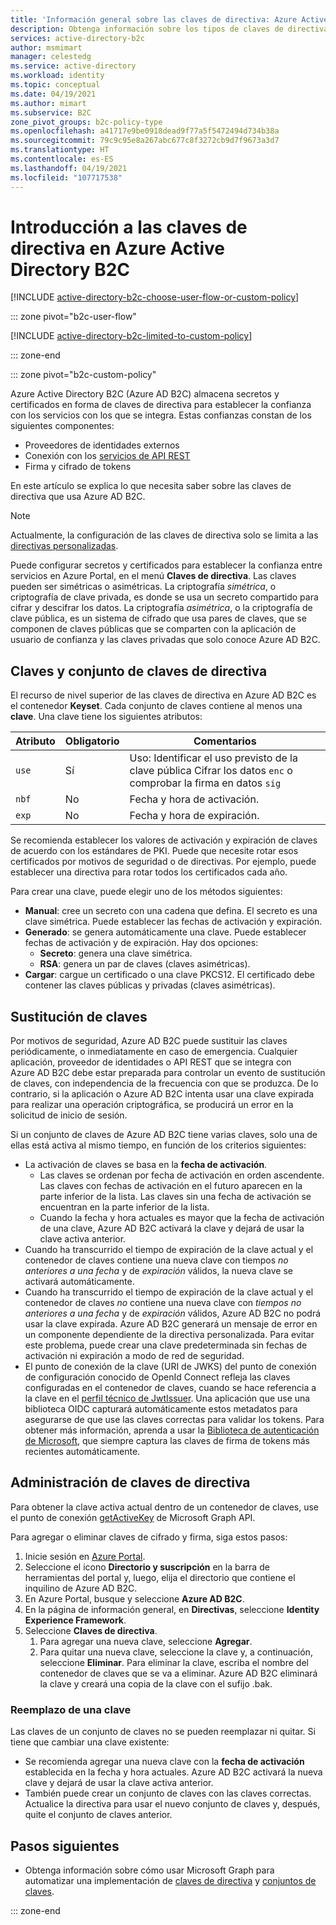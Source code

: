 ```yaml
---
title: 'Información general sobre las claves de directiva: Azure Active Directory B2C'
description: Obtenga información sobre los tipos de claves de directiva de cifrado que se pueden usar en Azure Active Directory B2C para firmar y validar tokens, secretos de cliente, certificados y contraseñas.
services: active-directory-b2c
author: msmimart
manager: celestedg
ms.service: active-directory
ms.workload: identity
ms.topic: conceptual
ms.date: 04/19/2021
ms.author: mimart
ms.subservice: B2C
zone_pivot_groups: b2c-policy-type
ms.openlocfilehash: a41717e9be0918dead9f77a5f5472494d734b38a
ms.sourcegitcommit: 79c9c95e8a267abc677c8f3272cb9d7f9673a3d7
ms.translationtype: HT
ms.contentlocale: es-ES
ms.lasthandoff: 04/19/2021
ms.locfileid: "107717538"
---
```

# <a name="overview-of-policy-keys-in-azure-active-directory-b2c"></a>Introducción a las claves de directiva en Azure Active Directory B2C

[!INCLUDE [active-directory-b2c-choose-user-flow-or-custom-policy](../../includes/active-directory-b2c-choose-user-flow-or-custom-policy.md)]

::: zone pivot="b2c-user-flow"

[!INCLUDE [active-directory-b2c-limited-to-custom-policy](../../includes/active-directory-b2c-limited-to-custom-policy.md)]

::: zone-end

::: zone pivot="b2c-custom-policy"

Azure Active Directory B2C (Azure AD B2C) almacena secretos y certificados en forma de claves de directiva para establecer la confianza con los servicios con los que se integra. Estas confianzas constan de los siguientes componentes:

- Proveedores de identidades externos
- Conexión con los [servicios de API REST](restful-technical-profile.md)
- Firma y cifrado de tokens

 En este artículo se explica lo que necesita saber sobre las claves de directiva que usa Azure AD B2C.

> [!NOTE]
> Actualmente, la configuración de las claves de directiva solo se limita a las [directivas personalizadas](./user-flow-overview.md).

Puede configurar secretos y certificados para establecer la confianza entre servicios en Azure Portal, en el menú **Claves de directiva**. Las claves pueden ser simétricas o asimétricas. La criptografía *simétrica*, o criptografía de clave privada, es donde se usa un secreto compartido para cifrar y descifrar los datos. La criptografía *asimétrica*, o la criptografía de clave pública, es un sistema de cifrado que usa pares de claves, que se componen de claves públicas que se comparten con la aplicación de usuario de confianza y las claves privadas que solo conoce Azure AD B2C.

## <a name="policy-keyset-and-keys"></a>Claves y conjunto de claves de directiva

El recurso de nivel superior de las claves de directiva en Azure AD B2C es el contenedor **Keyset**. Cada conjunto de claves contiene al menos una **clave**. Una clave tiene los siguientes atributos:

| Atributo |  Obligatorio | Comentarios |
| --- | --- |--- |
| `use` | Sí | Uso: Identificar el uso previsto de la clave pública Cifrar los datos `enc` o comprobar la firma en datos `sig`|
| `nbf`| No | Fecha y hora de activación. |
| `exp`| No | Fecha y hora de expiración. |

Se recomienda establecer los valores de activación y expiración de claves de acuerdo con los estándares de PKI. Puede que necesite rotar esos certificados por motivos de seguridad o de directivas. Por ejemplo, puede establecer una directiva para rotar todos los certificados cada año.

Para crear una clave, puede elegir uno de los métodos siguientes:

- **Manual**: cree un secreto con una cadena que defina. El secreto es una clave simétrica. Puede establecer las fechas de activación y expiración.
- **Generado**: se genera automáticamente una clave. Puede establecer fechas de activación y de expiración. Hay dos opciones:
  - **Secreto**: genera una clave simétrica.
  - **RSA**: genera un par de claves (claves asimétricas).
- **Cargar**: cargue un certificado o una clave PKCS12. El certificado debe contener las claves públicas y privadas (claves asimétricas).

## <a name="key-rollover"></a>Sustitución de claves

Por motivos de seguridad, Azure AD B2C puede sustituir las claves periódicamente, o inmediatamente en caso de emergencia. Cualquier aplicación, proveedor de identidades o API REST que se integra con Azure AD B2C debe estar preparada para controlar un evento de sustitución de claves, con independencia de la frecuencia con que se produzca. De lo contrario, si la aplicación o Azure AD B2C intenta usar una clave expirada para realizar una operación criptográfica, se producirá un error en la solicitud de inicio de sesión.

Si un conjunto de claves de Azure AD B2C tiene varias claves, solo una de ellas está activa al mismo tiempo, en función de los criterios siguientes:

- La activación de claves se basa en la **fecha de activación**.
  - Las claves se ordenan por fecha de activación en orden ascendente. Las claves con fechas de activación en el futuro aparecen en la parte inferior de la lista. Las claves sin una fecha de activación se encuentran en la parte inferior de la lista.
  - Cuando la fecha y hora actuales es mayor que la fecha de activación de una clave, Azure AD B2C activará la clave y dejará de usar la clave activa anterior.
- Cuando ha transcurrido el tiempo de expiración de la clave actual y el contenedor de claves contiene una nueva clave con tiempos *no anteriores a una fecha* y de *expiración* válidos, la nueva clave se activará automáticamente.
- Cuando ha transcurrido el tiempo de expiración de la clave actual y el contenedor de claves *no* contiene una nueva clave con *tiempos no anteriores a una fecha* y de *expiración* válidos, Azure AD B2C no podrá usar la clave expirada. Azure AD B2C generará un mensaje de error en un componente dependiente de la directiva personalizada. Para evitar este problema, puede crear una clave predeterminada sin fechas de activación ni expiración a modo de red de seguridad.
- El punto de conexión de la clave (URI de JWKS) del punto de conexión de configuración conocido de OpenId Connect refleja las claves configuradas en el contenedor de claves, cuando se hace referencia a la clave en el [perfil técnico de JwtIssuer](./jwt-issuer-technical-profile.md). Una aplicación que use una biblioteca OIDC capturará automáticamente estos metadatos para asegurarse de que use las claves correctas para validar los tokens. Para obtener más información, aprenda a usar la [Biblioteca de autenticación de Microsoft](../active-directory/develop/msal-b2c-overview.md), que siempre captura las claves de firma de tokens más recientes automáticamente.

## <a name="policy-key-management"></a>Administración de claves de directiva

Para obtener la clave activa actual dentro de un contenedor de claves, use el punto de conexión [getActiveKey](/graph/api/trustframeworkkeyset-getactivekey) de Microsoft Graph API.

Para agregar o eliminar claves de cifrado y firma, siga estos pasos:

1. Inicie sesión en [Azure Portal](https://portal.azure.com).
1. Seleccione el icono **Directorio y suscripción** en la barra de herramientas del portal y, luego, elija el directorio que contiene el inquilino de Azure AD B2C.
1. En Azure Portal, busque y seleccione **Azure AD B2C**.
1. En la página de información general, en **Directivas**, seleccione **Identity Experience Framework**.
1. Seleccione **Claves de directiva**. 
    1. Para agregar una nueva clave, seleccione **Agregar**.
    1. Para quitar una nueva clave, seleccione la clave y, a continuación, seleccione **Eliminar**. Para eliminar la clave, escriba el nombre del contenedor de claves que se va a eliminar. Azure AD B2C eliminará la clave y creará una copia de la clave con el sufijo .bak.

### <a name="replace-a-key"></a>Reemplazo de una clave

Las claves de un conjunto de claves no se pueden reemplazar ni quitar. Si tiene que cambiar una clave existente:

- Se recomienda agregar una nueva clave con la **fecha de activación** establecida en la fecha y hora actuales. Azure AD B2C activará la nueva clave y dejará de usar la clave activa anterior.
- También puede crear un conjunto de claves con las claves correctas. Actualice la directiva para usar el nuevo conjunto de claves y, después, quite el conjunto de claves anterior. 

## <a name="next-steps"></a>Pasos siguientes

- Obtenga información sobre cómo usar Microsoft Graph para automatizar una implementación de [claves de directiva](microsoft-graph-operations.md#trust-framework-policy-key) y [conjuntos de claves](microsoft-graph-operations.md#trust-framework-policy-keyset).

::: zone-end
